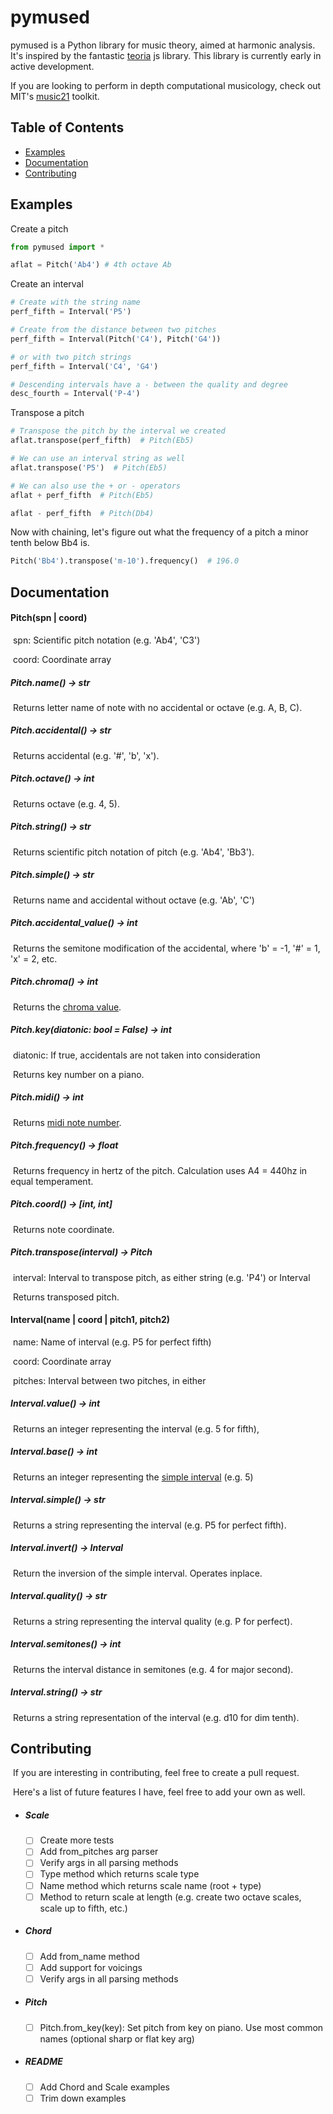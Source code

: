 # **pymused**

pymused is a Python library for music theory, aimed at harmonic analysis. It's inspired by the fantastic [teoria](https://github.com/saebekassebil/teoria) js library.  This library is currently early in active development.

If you are looking to perform in depth computational musicology, check out MIT's [music21](https://github.com/cuthbertLab/music21) toolkit.

## Table of Contents

- [Examples](#examples)
- [Documentation](#documentation)
- [Contributing](#contributing)

## Examples
Create a pitch

```python
from pymused import *

aflat = Pitch('Ab4') # 4th octave Ab
```

Create an interval

```python
# Create with the string name
perf_fifth = Interval('P5')

# Create from the distance between two pitches
perf_fifth = Interval(Pitch('C4'), Pitch('G4'))

# or with two pitch strings
perf_fifth = Interval('C4', 'G4')

# Descending intervals have a - between the quality and degree
desc_fourth = Interval('P-4')
```

Transpose a pitch

```python
# Transpose the pitch by the interval we created
aflat.transpose(perf_fifth)  # Pitch(Eb5)

# We can use an interval string as well
aflat.transpose('P5')  # Pitch(Eb5)

# We can also use the + or - operators
aflat + perf_fifth  # Pitch(Eb5)

aflat - perf_fifth  # Pitch(Db4)
```

Now with chaining, let's figure out what the frequency of a pitch a minor tenth below Bb4 is.

```python
Pitch('Bb4').transpose('m-10').frequency()  # 196.0
```

## Documentation
#### 		Pitch(spn | coord)

​			spn: Scientific pitch notation (e.g. 'Ab4', 'C3')

​			coord: Coordinate array

##### 						Pitch.name() -> str

​			Returns letter name of note with no accidental or octave (e.g. A, B, C).

##### 						Pitch.accidental() -> str

​			Returns accidental (e.g. '#', 'b', 'x').

##### 						Pitch.octave() -> int

​			Returns octave (e.g. 4, 5).

##### 						Pitch.string() -> str

​			Returns scientific pitch notation of pitch (e.g. 'Ab4', 'Bb3').

##### 					Pitch.simple() -> str

​			Returns name and accidental without octave (e.g. 'Ab', 'C')

##### 		Pitch.accidental_value() -> int

​			Returns the semitone modification of the accidental, where 'b' = -1, '#' = 1, 'x' = 2, etc.

##### 		Pitch.chroma() -> int

​			Returns the [chroma value](https://en.wikipedia.org/wiki/Chroma_feature).

##### 		Pitch.key(diatonic: bool = False) -> int

​			diatonic: If true, accidentals are not taken into consideration

​			Returns key number on a piano.

##### 		Pitch.midi() -> int

​			Returns [midi note number](https://www.inspiredacoustics.com/en/MIDI_note_numbers_and_center_frequencies).

##### 					Pitch.frequency() -> float

​			Returns frequency in hertz of the pitch. Calculation uses A4 = 440hz in equal temperament.

##### 		Pitch.coord() -> [int, int]

​			Returns note coordinate.

##### 		Pitch.transpose(interval) -> Pitch

​			interval: Interval to transpose pitch, as either string (e.g. 'P4') or Interval

​			Returns transposed pitch.

#### Interval(name | coord | pitch1, pitch2)

​			name: Name of interval (e.g. P5 for perfect fifth)

​			coord: Coordinate array

​			pitches: Interval between two pitches, in either 

##### Interval.value() -> int

​			Returns an integer representing the interval (e.g. 5 for fifth),

##### Interval.base() -> int

​			Returns an integer representing the [simple interval](https://en.wikipedia.org/wiki/Interval_(music)#Simple_and_compound) (e.g. 5)

##### Interval.simple() -> str

​			Returns a string representing the interval (e.g. P5 for perfect fifth).

##### Interval.invert() -> Interval

​			Return the inversion of the simple interval. Operates inplace.

##### Interval.quality() -> str

​			Returns a string representing the interval quality (e.g. P for perfect).

##### Interval.semitones() -> int

​			Returns the interval distance in semitones (e.g. 4 for major second).

##### Interval.string() -> str

​			Returns a string representation of the interval (e.g. d10 for dim tenth).

## Contributing

​	If you are interesting in contributing, feel free to create a pull request.

​	Here's a list of future features I have, feel free to add your own as well.

- ##### Scale
  - [ ] Create more tests
  - [ ] Add from_pitches arg parser
  - [ ] Verify args in all parsing methods
  - [ ] Type method which returns scale type
  - [ ] Name method which returns scale name (root + type)
  - [ ] Method to return scale at length (e.g. create two octave scales, scale up to fifth, etc.)
  
- ##### Chord
  - [ ] Add from_name method
  - [ ] Add support for voicings
  - [ ] Verify args in all parsing methods

- ##### Pitch
  - [ ] Pitch.from_key(key): Set pitch from key on piano. Use most common names (optional sharp or flat key arg)
  
- ##### README
  - [ ] Add Chord and Scale examples
  - [ ] Trim down examples
